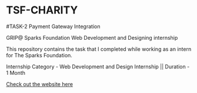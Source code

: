 # TSF-CHARITY

#TASK-2 Payment Gateway Integration

GRIP@ Sparks Foundation Web Development and Designing internship

This repository contains the task that I completed while working as an intern for The Sparks Foundation.

Internship Category - Web Development and Design Internship || Duration - 1 Month

[Check out the website here](https://japnoorsingh.github.io/TSF-CHARITY/)
